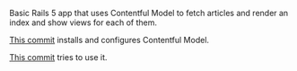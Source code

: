 Basic Rails 5 app that uses Contentful Model to fetch articles and render an
index and show views for each of them.

[This commit](https://github.com/svpersteve/contentful_articles/commit/b9ff17c5be291a8b0ad6e2bc6933e48da04669ad) installs and configures Contentful Model.

[This commit](https://github.com/svpersteve/contentful_articles/commit/1d422097a0d6ed44fdd8dd02e3366423494150be) tries to use it.
